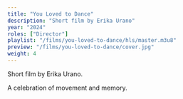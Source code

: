 ```yaml
---
title: "You Loved to Dance"
description: "Short film by Erika Urano"
year: "2024"
roles: ["Director"]
playlist: "/films/you-loved-to-dance/hls/master.m3u8"
preview: "/films/you-loved-to-dance/cover.jpg"
weight: 4
---
```

Short film by Erika Urano.

A celebration of movement and memory.
